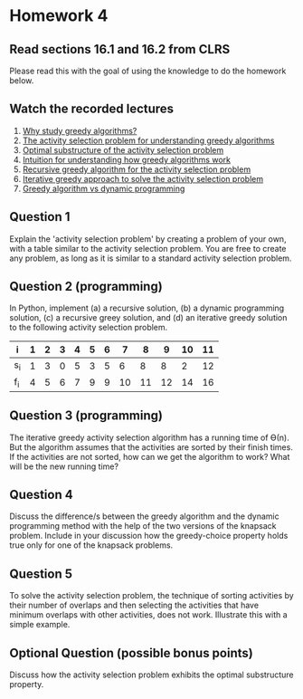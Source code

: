 # Homework 4

## Read sections 16.1 and 16.2 from CLRS
Please read this with the goal of using the knowledge to do the homework below.

## Watch the recorded lectures
1. [Why study greedy algorithms?](https://youtu.be/gHWxmb_nVpY)
1. [The activity selection problem for understanding greedy algorithms](https://youtu.be/tEfVXgrP6WU)
1. [Optimal substructure of the activity selection problem](https://youtu.be/LmlHHSr7gys)
1. [Intuition for understanding how greedy algorithms work](https://youtu.be/BWlXudP7Unk)
1. [Recursive greedy algorithm for the activity selection problem](https://youtu.be/alybycFq2mU)
1. [Iterative greedy approach to solve the activity selection problem](https://youtu.be/VPkTE5XoYQ0)
1. [Greedy algorithm vs dynamic programming](https://youtu.be/DXnQQVzfnRo)

## Question 1
Explain the 'activity selection problem' by creating a problem of your own, with a table similar to the activity selection problem. You are free to create any problem, as long as it is similar to a standard activity selection problem.

## Question 2 (programming)
In Python, implement (a) a recursive solution, (b) a dynamic programming solution, (c) a recursive greey solution, and (d) an iterative greedy solution to the following activity selection problem.

i  |  1 |  2 |  3 | 4 | 5 | 6 | 7 | 8 | 9 | 10 | 11
-- | -- | -- | -- | -- | -- | -- | -- | -- | -- | --  | --
s<sub>i</sub> |  1 |  3 |  0 | 5 | 3 | 5 | 6 | 8 | 8 | 2 | 12 
f<sub>i</sub> |  4 |  5 |  6 | 7 | 9 | 9 | 10 | 11 | 12 | 14 | 16

## Question 3 (programming)
The iterative greedy activity selection algorithm has a running time of Ө(n). But the algorithm assumes that the activities are sorted by their finish times. If the activities are not sorted, how can we get the algorithm to work? What will be the new running time?

## Question 4
Discuss the difference/s between the greedy algorithm and the dynamic programming method with the help of the two versions of the knapsack problem. Include in your discussion how the greedy-choice property holds true only for one of the knapsack problems.

## Question 5 
To solve the activity selection problem, the technique of sorting activities by their number of overlaps and then selecting the activities that have minimum overlaps with other activities, does not work. Illustrate this with a simple example.

## Optional Question (possible bonus points)
Discuss how the activity selection problem exhibits the optimal substructure property.

